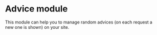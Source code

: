 Advice module
=============

This module can help you to manage random advices (on each request a new one is shown) on your site. 